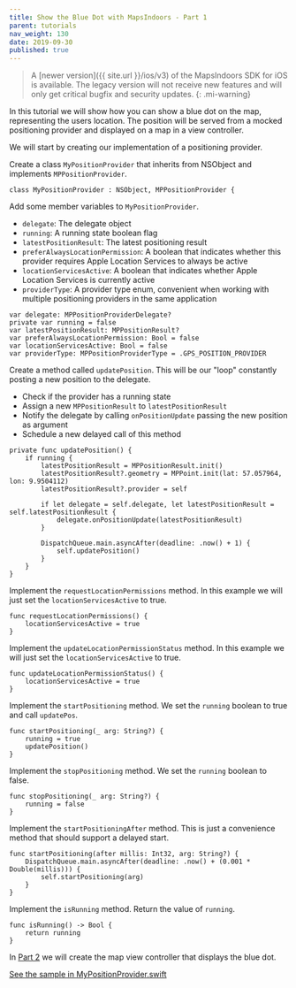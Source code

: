 ```yaml
---
title: Show the Blue Dot with MapsIndoors - Part 1
parent: tutorials
nav_weight: 130
date: 2019-09-30
published: true
---
```


> A [newer version]({{ site.url }}/ios/v3) of the MapsIndoors SDK for iOS is available. The legacy version will not receive new features and will only get critical bugfix and security updates.
{: .mi-warning}

In this tutorial we will show how you can show a blue dot on the map, representing the users location. The position will be served from a mocked positioning provider and displayed on a map in a view controller.

We will start by creating our implementation of a positioning provider.

Create a class `MyPositionProvider` that inherits from NSObject and implements `MPPositionProvider`.
```
class MyPositionProvider : NSObject, MPPositionProvider {
```
Add some member variables to `MyPositionProvider`.

* `delegate`: The delegate object
* `running`: A running state boolean flag
* `latestPositionResult`: The latest positioning result
* `preferAlwaysLocationPermission`: A boolean that indicates whether this provider requires Apple Location Services to always be active
* `locationServicesActive`: A boolean that indicates whether Apple Location Services is currently active
* `providerType`: A provider type enum, convenient when working with multiple positioning providers in the same application
```
var delegate: MPPositionProviderDelegate?
private var running = false
var latestPositionResult: MPPositionResult?
var preferAlwaysLocationPermission: Bool = false
var locationServicesActive: Bool = false
var providerType: MPPositionProviderType = .GPS_POSITION_PROVIDER
```
Create a method called `updatePosition`. This will be our "loop" constantly posting a new position to the delegate.

* Check if the provider has a running state
* Assign a new `MPPositionResult` to `latestPositionResult`
* Notify the delegate by calling `onPositionUpdate` passing the new position as argument
* Schedule a new delayed call of this method
```
private func updatePosition() {
    if running {
        latestPositionResult = MPPositionResult.init()
        latestPositionResult?.geometry = MPPoint.init(lat: 57.057964, lon: 9.9504112)
        latestPositionResult?.provider = self
        
        if let delegate = self.delegate, let latestPositionResult = self.latestPositionResult {
            delegate.onPositionUpdate(latestPositionResult)
        }
        
        DispatchQueue.main.asyncAfter(deadline: .now() + 1) {
            self.updatePosition()
        }
    }
}
```
Implement the `requestLocationPermissions` method. In this example we will just set the `locationServicesActive` to true.
```
func requestLocationPermissions() {
    locationServicesActive = true
}
```
Implement the `updateLocationPermissionStatus` method. In this example we will just set the `locationServicesActive` to true.
```
func updateLocationPermissionStatus() {
    locationServicesActive = true
}
```
Implement the `startPositioning` method. We set the `running` boolean to true and call `updatePos`.
```
func startPositioning(_ arg: String?) {
    running = true
    updatePosition()
}
```
Implement the `stopPositioning` method. We set the `running` boolean to false.
```
func stopPositioning(_ arg: String?) {
    running = false
}
```
Implement the `startPositioningAfter` method. This is just a convenience method that should support a delayed start.
```
func startPositioning(after millis: Int32, arg: String?) {
    DispatchQueue.main.asyncAfter(deadline: .now() + (0.001 * Double(millis))) {
        self.startPositioning(arg)
    }
}
```
Implement the `isRunning` method. Return the value of `running`.
```
func isRunning() -> Bool {
    return running
}
```
In [Part 2](../showmylocationshowmylocationcontroller) we will create the map view controller that displays the blue dot.

[See the sample in MyPositionProvider.swift](https://github.com/MapsIndoors/MapsIndoorsIOS/blob/master/Example/DemoSamples/Show%20My%20Location/MyPositionProvider.swift)
